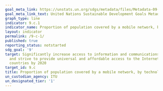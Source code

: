 ```yaml
---
goal_meta_link: https://unstats.un.org/sdgs/metadata/files/Metadata-09-0C-01.pdf
goal_meta_link_text: United Nations Sustainable Development Goals Metadata (pdf 663kB)
graph_type: line
indicator: 9.c.1
indicator_name: Proportion of population covered by a mobile network, by technology
layout: indicator
permalink: /9-c-1/
published: true
reporting_status: notstarted
sdg_goal: '9'
target: Significantly increase access to information and communications technology
  and strive to provide universal and affordable access to the Internet in least developed
  countries by 2020
target_id: 9.c
title: Proportion of population covered by a mobile network, by technology
un_custodian_agency: ITU
un_designated_tier: '1'
---
```

